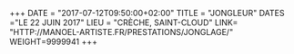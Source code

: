 +++
DATE = "2017-07-12T09:50:00+02:00"
TITLE = "JONGLEUR"
DATES ="LE 22 JUIN 2017"
LIEU = "CRÈCHE, SAINT-CLOUD"
LINK= "HTTP://MANOEL-ARTISTE.FR/PRESTATIONS/JONGLAGE/"
WEIGHT=9999941
+++